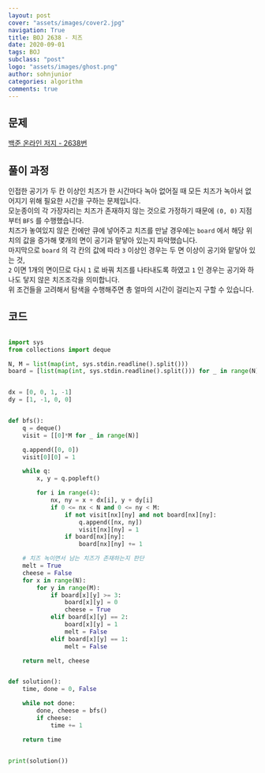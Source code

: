 ```yaml
---
layout: post
cover: "assets/images/cover2.jpg"
navigation: True
title: BOJ 2638 - 치즈
date: 2020-09-01
tags: BOJ
subclass: "post"
logo: "assets/images/ghost.png"
author: sohnjunior
categories: algorithm
comments: true
---
```


## 문제

[백준 온라인 저지 - 2638번](https://www.acmicpc.net/problem/2638)

## 풀이 과정

인접한 공기가 두 칸 이상인 치즈가 한 시간마다 녹아 없어질 때 모든 치즈가 녹아서 없어지기 위해 필요한 시간을 구하는 문제입니다. <br>
모눈종이의 각 가장자리는 치즈가 존재하지 않는 것으로 가정하기 때문에 `(0, 0)` 지점부터 `BFS` 를 수행했습니다. <br>
치즈가 놓여있지 않은 칸에만 큐에 넣어주고 치즈를 만날 경우에는 `board` 에서 해당 위치의 값을 증가해 몇개의 면이 공기과 맡닿아 있는지 파악했습니다. <br> 마지막으로 `board` 의 각 칸의 값에 따라 `3` 이상인 경우는 두 면 이상이 공기와 맡닿아 있는 것, <br>
`2` 이면 1개의 면이므로 다시 `1` 로 바꿔 치즈를 나타내도록 하였고 `1` 인 경우는 공기와 하나도 닿지 않은 치즈조각을 의미합니다. <br>
위 조건들을 고려해서 탐색을 수행해주면 총 얼마의 시간이 걸리는지 구할 수 있습니다. <br>

## 코드

```python

import sys
from collections import deque

N, M = list(map(int, sys.stdin.readline().split()))
board = [list(map(int, sys.stdin.readline().split())) for _ in range(N)]


dx = [0, 0, 1, -1]
dy = [1, -1, 0, 0]


def bfs():
    q = deque()
    visit = [[0]*M for _ in range(N)]

    q.append([0, 0])
    visit[0][0] = 1

    while q:
        x, y = q.popleft()

        for i in range(4):
            nx, ny = x + dx[i], y + dy[i]
            if 0 <= nx < N and 0 <= ny < M:
                if not visit[nx][ny] and not board[nx][ny]:
                    q.append([nx, ny])
                    visit[nx][ny] = 1
                if board[nx][ny]:
                    board[nx][ny] += 1

    # 치즈 녹이면서 남는 치즈가 존재하는지 판단
    melt = True
    cheese = False
    for x in range(N):
        for y in range(M):
            if board[x][y] >= 3:
                board[x][y] = 0
                cheese = True
            elif board[x][y] == 2:
                board[x][y] = 1
                melt = False
            elif board[x][y] == 1:
                melt = False

    return melt, cheese


def solution():
    time, done = 0, False

    while not done:
        done, cheese = bfs()
        if cheese:
            time += 1

    return time


print(solution())

```
